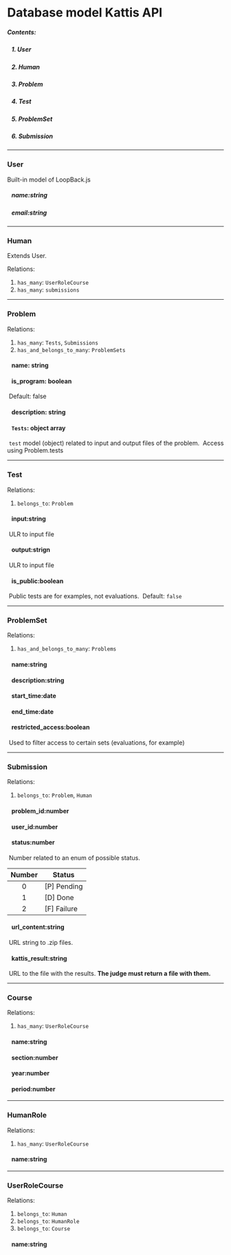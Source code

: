 # Database model Kattis API
##### Contents:

##### &nbsp;&nbsp; 1. User
##### &nbsp;&nbsp; 2. Human
##### &nbsp;&nbsp; 3. Problem
##### &nbsp;&nbsp; 4. Test
##### &nbsp;&nbsp; 5. ProblemSet
##### &nbsp;&nbsp; 6. Submission

---

### User
Built-in model of LoopBack.js
##### &nbsp;&nbsp; name:string
##### &nbsp;&nbsp; email:string

---

### Human
Extends User.

Relations:
1. `has_many`: `UserRoleCourse`
2. `has_many`: `submissions`

---

### Problem
Relations:
1. `has_many`: `Tests`, `Submissions`
2. `has_and_belongs_to_many`: `ProblemSets`

#### &nbsp;&nbsp; name: string
#### &nbsp;&nbsp; is_program: boolean
&nbsp;Default: false
#### &nbsp;&nbsp; description: string
#### &nbsp;&nbsp; `Tests`: object array
&nbsp;`test` model (object) related to input and output files of the problem.
&nbsp;Access using Problem.tests

---

### Test
Relations:
1. `belongs_to`: `Problem`

#### &nbsp;&nbsp; input:string
&nbsp;ULR to input file
#### &nbsp;&nbsp; output:strign
&nbsp;ULR to input file
#### &nbsp;&nbsp; is_public:boolean
&nbsp;Public tests are for examples, not evaluations.
&nbsp;Default: `false`

---

### ProblemSet
Relations:
1. `has_and_belongs_to_many`: `Problems`

#### &nbsp;&nbsp; name:string
#### &nbsp;&nbsp; description:string
#### &nbsp;&nbsp; start_time:date
#### &nbsp;&nbsp; end_time:date
#### &nbsp;&nbsp; restricted_access:boolean
&nbsp;Used to filter access to certain sets (evaluations, for example)

---

### Submission
Relations:
1. `belongs_to`: `Problem`, `Human`

#### &nbsp;&nbsp; problem_id:number
#### &nbsp;&nbsp; user_id:number
#### &nbsp;&nbsp; status:number
&nbsp;Number related to an enum of possible status.

| Number | Status |
|:--------:|--------|
| 0 | [P] Pending|
| 1 | [D] Done |
| 2 | [F] Failure |

#### &nbsp;&nbsp; url_content:string
&nbsp;URL string to .zip files.
#### &nbsp;&nbsp; kattis_result:string
&nbsp;URL to the file with the results. **The judge must return a file with them.**

---

### Course
Relations:
1. `has_many`: `UserRoleCourse`

#### &nbsp;&nbsp; name:string
#### &nbsp;&nbsp; section:number
#### &nbsp;&nbsp; year:number
#### &nbsp;&nbsp; period:number

---

### HumanRole
Relations:
1. `has_many`: `UserRoleCourse`

#### &nbsp;&nbsp; name:string

---

### UserRoleCourse
Relations:
1. `belongs_to`: `Human`
2. `belongs_to`: `HumanRole`
3. `belongs_to`: `Course`

#### &nbsp;&nbsp; name:string